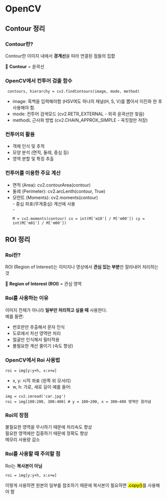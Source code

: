 # OpenCV
## Contour 정리  
### Contour란?
Contour란 이미지 내에서 **경계선**을 따라 연결된 점들의 집합  
  
📌 **Contour** = 윤곽선

### OpenCV에서 컨투어 검출 함수
<p align="center">
<pre><code> contours, hierarchy = cv2.findContours(image, mode, method)</code></pre>
</p>

- image: 흑백을 입력해야함 (HSV여도 하나의 채널(H, S, V)를 뽑아서 이진화 한 후 사용해야 함.
- mode: 컨투어 검색모드 (cv2.RETR_EXTERNAL - 외곽 윤곽선만 찾음)
- methodL 근사화 방법 (cv2.CHAIN_APPROX_SIMPLE - 꼭짓점만 저장)

### 컨투어의 활용
- 객체 인식 및 추적
- 모양 분석 (면적, 둘레, 중심 등)
- 영역 분할 및 특징 추출

### 컨투어를 이용한 주요 계산
- 면적 (Area): cv2.contourArea(contour)
- 둘레 (Perimeter): cv2.arcLenth(contour, True)
- 모먼트 (Moments): cv2.moments(contour)  
      - 중심 좌표(무게중심) 계산에 사용  
      - <pre><code>M = cv2.moments(contour)
cx = int(M['m10'] / M['m00'])
cy = int(M['m01'] / M['m00'])</code></pre>

## ROI 정리
### Roi란?
ROI (Region of Interest)는 이미지나 영상에서 **관심 있는 부분**만 잘라내어 처리하는 것  
  
📌 **Region of Interest (ROI)** = 관심 영역

### Roi를 사용하는 이유
이미지 전체가 아니라 **일부만 처리하고 싶을 때** 사용한다.  
예를 들면:  

- 번호판만 추출해서 문자 인식
- 도로에서 차선 영역만 처리
- 얼굴만 인식해서 필터적용
- 불필요한 계산 줄이기 (속도 향상)

### OpenCV에서 Roi 사용법
```
roi = img[y:y+h, x:x+w]
```
- x, y: 시작 좌표 (왼쪽 위 모서리)
- w, h: 가로, 세로 길이
예를 들어:
```
img = cv2.imread('car.jpg')
roi = img[100:200, 300:400] # y = 100~200, x = 300~400 영역만 잘라냄
```

### Roi의 장점
불필요한 영역을 무시하기 때문에 처리속도 향상  
필요한 영역에만 집중하기 때문에 정확도 향상  
메모리 사용량 감소  

### Roi를 사용할 때 주의할 점
Roi는 **복사본이 아님**  
```
roi = img[y:y+h, x:x+w]
```
이렇게 사용하면 원본의 일부를 참조하기 때문에 복사본이 필요하면 <mark>.copy()</mark>를 사용해야 함
